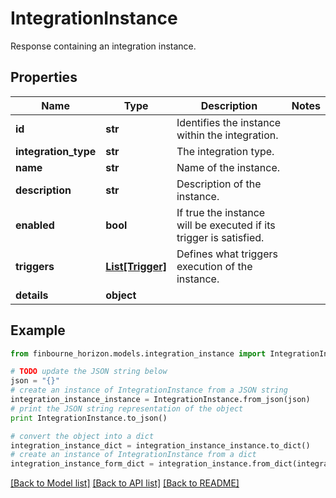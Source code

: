 # IntegrationInstance

Response containing an integration instance.

## Properties
Name | Type | Description | Notes
------------ | ------------- | ------------- | -------------
**id** | **str** | Identifies the instance within the integration. | 
**integration_type** | **str** | The integration type. | 
**name** | **str** | Name of the instance. | 
**description** | **str** | Description of the instance. | 
**enabled** | **bool** | If true the instance will be executed if its trigger is satisfied. | 
**triggers** | [**List[Trigger]**](Trigger.md) | Defines what triggers execution of the instance. | 
**details** | **object** |  | 

## Example

```python
from finbourne_horizon.models.integration_instance import IntegrationInstance

# TODO update the JSON string below
json = "{}"
# create an instance of IntegrationInstance from a JSON string
integration_instance_instance = IntegrationInstance.from_json(json)
# print the JSON string representation of the object
print IntegrationInstance.to_json()

# convert the object into a dict
integration_instance_dict = integration_instance_instance.to_dict()
# create an instance of IntegrationInstance from a dict
integration_instance_form_dict = integration_instance.from_dict(integration_instance_dict)
```
[[Back to Model list]](../README.md#documentation-for-models) [[Back to API list]](../README.md#documentation-for-api-endpoints) [[Back to README]](../README.md)


